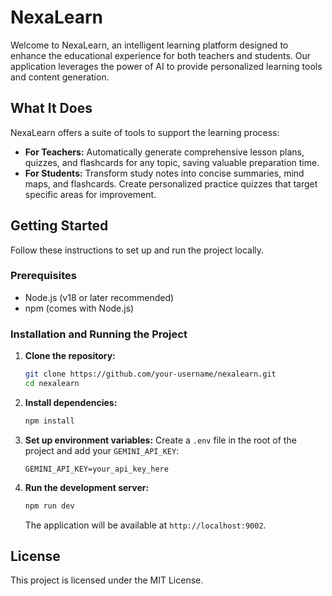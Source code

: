 # NexaLearn

Welcome to NexaLearn, an intelligent learning platform designed to enhance the educational experience for both teachers and students. Our application leverages the power of AI to provide personalized learning tools and content generation.

## What It Does

NexaLearn offers a suite of tools to support the learning process:

*   **For Teachers:** Automatically generate comprehensive lesson plans, quizzes, and flashcards for any topic, saving valuable preparation time.
*   **For Students:** Transform study notes into concise summaries, mind maps, and flashcards. Create personalized practice quizzes that target specific areas for improvement.

## Getting Started

Follow these instructions to set up and run the project locally.

### Prerequisites

*   Node.js (v18 or later recommended)
*   npm (comes with Node.js)

### Installation and Running the Project

1.  **Clone the repository:**
    ```bash
    git clone https://github.com/your-username/nexalearn.git
    cd nexalearn
    ```

2.  **Install dependencies:**
    ```bash
    npm install
    ```

3.  **Set up environment variables:**
    Create a `.env` file in the root of the project and add your `GEMINI_API_KEY`:
    ```
    GEMINI_API_KEY=your_api_key_here
    ```

4.  **Run the development server:**
    ```bash
    npm run dev
    ```
    The application will be available at `http://localhost:9002`.

## License

This project is licensed under the MIT License.
